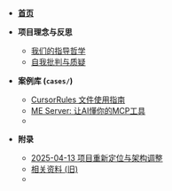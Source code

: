 * [**首页**](/README.md)

* **项目理念与反思**
    *   [我们的指导哲学](PROJECT_EVOLUTION.md)
    *   [自我批判与质疑](SELF_CRITIQUE.md)

* **案例库 (`cases/`)**
    *   [CursorRules 文件使用指南](cases/cursorrules_guide.md)
    *   [ME Server: 让AI懂你的MCP工具](cases/me_server_showcase.md)
    *   <!-- 未来在此处添加更多案例链接 -->

* **附录**
    *   [2025-04-13 项目重新定位与架构调整](journey/2025-04-13-项目重新定位与架构调整.md)
    *   [相关资料 (旧)](materials.md)
    *   <!-- 根据需要调整或移除 -->
